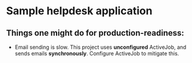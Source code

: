 # Sample helpdesk application

## Things one might do for production-readiness:

* Email sending is slow. This project uses **unconfigured** ActiveJob, and
  sends emails **synchronously**. Configure ActiveJob to mitigate this.
